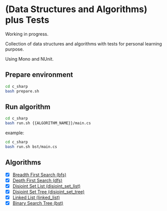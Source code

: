 # (Data Structures and Algorithms) plus Tests
Working in progress.

Collection of data structures and algorithms with tests for personal learning purpose.

Using Mono and NUnit.

## Prepare environment
```bash
cd c_sharp
bash prepare.sh
```

## Run algorithm
```bash
cd c_sharp
bash run.sh {{ALGORITHM_NAME}}/main.cs
```
example:
```bash
cd c_sharp
bash run.sh bst/main.cs
```

## Algorithms
- [x] [Breadth First Search (bfs)](./c_sharp/bfs/main.cs)
- [x] [Depth First Search (dfs)](./c_sharp/dfs/main.cs)
- [x] [Disjoint Set List (disjoint_set_list)](./c_sharp/disjoint_set_list/main.cs)
- [x] [Disjoint Set Tree (disjoint_set_tree)](./c_sharp/disjoint_set_tree/main.cs)
- [x] [Linked List (linked_list)](./c_sharp/linked_list/main.cs)
- [x] [Binary Search Tree (bst)](./c_sharp/bst/main.cs)
